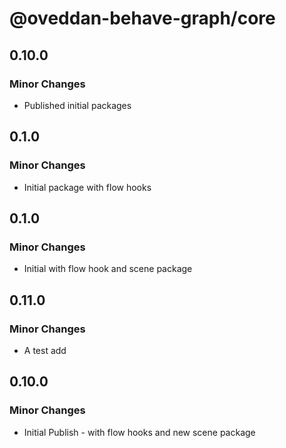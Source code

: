 # @oveddan-behave-graph/core

## 0.10.0

### Minor Changes

- Published initial packages

## 0.1.0

### Minor Changes

- Initial package with flow hooks

## 0.1.0

### Minor Changes

- Initial with flow hook and scene package

## 0.11.0

### Minor Changes

- A test add

## 0.10.0

### Minor Changes

- Initial Publish - with flow hooks and new scene package
